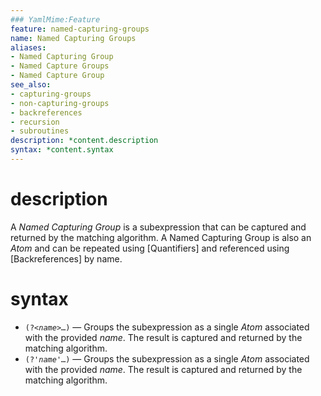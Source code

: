 ```yaml
---
### YamlMime:Feature
feature: named-capturing-groups
name: Named Capturing Groups
aliases:
- Named Capturing Group
- Named Capture Groups
- Named Capture Group
see_also:
- capturing-groups
- non-capturing-groups
- backreferences
- recursion
- subroutines
description: *content.description
syntax: *content.syntax
---
```

# description
A <dfn>Named Capturing Group</dfn> is a subexpression that can be captured and returned by the matching algorithm. A Named Capturing Group is also an *Atom* and can be repeated using [Quantifiers] and referenced using [Backreferences] by name.

# syntax
- <code>(?&lt;<em>name</em>&gt;…)</code> &mdash; Groups the subexpression as a single *Atom* associated with the provided *name*. The result is captured and returned by the matching algorithm.
- <code>(?'<em>name</em>'…)</code> &mdash; Groups the subexpression as a single *Atom* associated with the provided *name*. The result is captured and returned by the matching algorithm.